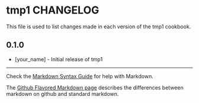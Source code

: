 # tmp1 CHANGELOG

This file is used to list changes made in each version of the tmp1 cookbook.

## 0.1.0
- [your_name] - Initial release of tmp1

- - -
Check the [Markdown Syntax Guide](http://daringfireball.net/projects/markdown/syntax) for help with Markdown.

The [Github Flavored Markdown page](http://github.github.com/github-flavored-markdown/) describes the differences between markdown on github and standard markdown.
